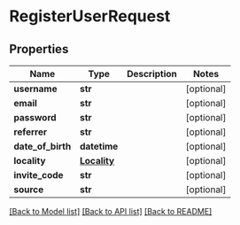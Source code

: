 # RegisterUserRequest

## Properties
Name | Type | Description | Notes
------------ | ------------- | ------------- | -------------
**username** | **str** |  | [optional] 
**email** | **str** |  | [optional] 
**password** | **str** |  | [optional] 
**referrer** | **str** |  | [optional] 
**date_of_birth** | **datetime** |  | [optional] 
**locality** | [**Locality**](Locality.md) |  | [optional] 
**invite_code** | **str** |  | [optional] 
**source** | **str** |  | [optional] 

[[Back to Model list]](../README.md#documentation-for-models) [[Back to API list]](../README.md#documentation-for-api-endpoints) [[Back to README]](../README.md)

